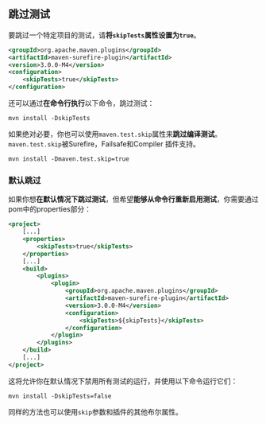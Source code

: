 ## 跳过测试

要跳过一个特定项目的测试，请**将`skipTests`属性设置为`true`**。 

``` xml
<groupId>org.apache.maven.plugins</groupId>
<artifactId>maven-surefire-plugin</artifactId>
<version>3.0.0-M4</version>
<configuration>
    <skipTests>true</skipTests>
</configuration>
```

还可以通过**在命令行执行**以下命令，跳过测试： 

``` 
mvn install -DskipTests
```

 如果绝对必要，你也可以使用`maven.test.skip`属性来**跳过编译测试**。 `maven.test.skip`被Surefire，Failsafe和Compiler 插件支持。 

``` 
mvn install -Dmaven.test.skip=true
```

###  默认跳过 

 如果你想**在默认情况下跳过测试**，但希望**能够从命令行重新启用测试**，你需要通过pom中的properties部分： 

``` xml
<project>
    [...]
    <properties>
        <skipTests>true</skipTests>
    </properties>
    [...]
    <build>
        <plugins>
            <plugin>
                <groupId>org.apache.maven.plugins</groupId>
                <artifactId>maven-surefire-plugin</artifactId>
                <version>3.0.0-M4</version>
                <configuration>
                    <skipTests>${skipTests}</skipTests>
                </configuration>
            </plugin>
        </plugins>
    </build>
    [...]
</project>
```

 这将允许你在默认情况下禁用所有测试的运行，并使用以下命令运行它们： 

``` 
mvn install -DskipTests=false
```

同样的方法也可以使用`skip`参数和插件的其他布尔属性。